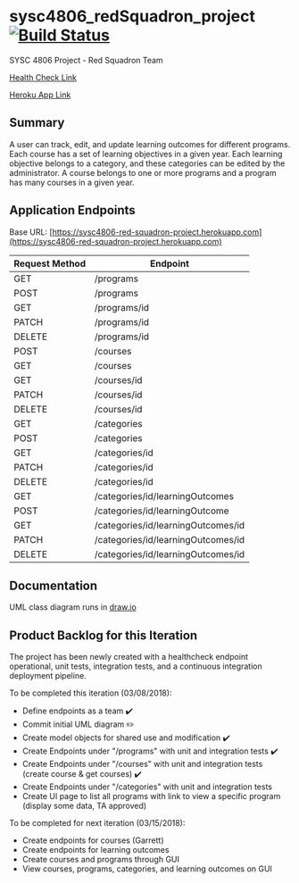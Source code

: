 # sysc4806_redSquadron_project [![Build Status](https://travis-ci.org/gsteelex/sysc4806_redSquadron_project.svg?branch=master)](https://travis-ci.org/gsteelex/sysc4806_redSquadron_project)
SYSC 4806 Project - Red Squadron Team 

[Health Check Link](https://sysc4806-red-squadron-project.herokuapp.com/healthCheck)

[Heroku App Link](https://sysc4806-red-squadron-project.herokuapp.com/healthCheck)


## Summary
A user can track, edit, and update learning outcomes for different programs. Each course has a set of learning objectives in a given year. Each learning objective belongs to a category, and these categories can be edited by the administrator. A course belongs to one or more programs and a program has many courses in a given year.

## Application Endpoints
Base URL: [https://sysc4806-red-squadron-project.herokuapp.com](https://sysc4806-red-squadron-project.herokuapp.com)

|Request Method|Endpoint|
|-------------|-------------|
|GET	| /programs |
|POST	|	/programs	|
|GET	|	/programs/id	|
|PATCH	|	/programs/id	|
|DELETE	|	/programs/id	|
|POST	|	/courses |
|GET	| 	/courses	|
|GET	| 	/courses/id	|
|PATCH	|	/courses/id	|
|DELETE	|	/courses/id	|
|GET	|	/categories	|
|POST	|	/categories	|
|GET	|	/categories/id	|
|PATCH	|	/categories/id	|
|DELETE	|	/categories/id	|
|GET	|	/categories/id/learningOutcomes	|
|POST	|	/categories/id/learningOutcome	|
|GET	|	/categories/id/learningOutcomes/id	|
|PATCH	|	/categories/id/learningOutcomes/id	|
|DELETE	|	/categories/id/learningOutcomes/id	|

## Documentation
UML class diagram runs in [draw.io](https://www.draw.io/)

## Product Backlog for this Iteration
The project has been newly created with a healthcheck endpoint operational, unit tests, integration tests, and a continuous integration deployment pipeline. 

To be completed this iteration (03/08/2018):
* Define endpoints as a team :heavy_check_mark:
* Commit initial UML diagram :pencil2:
* Create model objects for shared use and modification :heavy_check_mark:
* Create Endpoints under "/programs" with unit and integration tests :heavy_check_mark:
* Create Endpoints under "/courses" with unit and integration tests (create course & get courses) :heavy_check_mark:
* Create Endpoints under "/categories" with unit and integration tests
* Create UI page to list all programs with link to view a specific program (display some data, TA approved)

To be completed for next iteration (03/15/2018):
* Create endpoints for courses (Garrett)
* Create endpoints for learning outcomes
* Create courses and programs through GUI
* View courses, programs, categories, and learning outcomes on GUI
